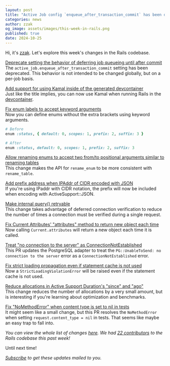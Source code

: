 ```yaml
---
layout: post
title: "Active Job config `enqueue_after_transaction_commit` has been deprecated"
categories: news
author: zzak
og_image: assets/images/this-week-in-rails.png
published: true
date: 2024-10-25
---
```



Hi, it's [zzak](https://github.com/zzak). Let's explore this week's changes in the Rails codebase.

[Deprecate setting the behavior of deferring job queueing until after commit](https://github.com/rails/rails/pull/53375)  
The `active_job.enqueue_after_transaction_commit` setting has been deprecated. This behavior is not intended to be changed globally, but on a per-job basis.

[Add support for using Kamal inside of the generated devcontainer](https://github.com/rails/rails/pull/53327)  
Just like the title implies, you can now use Kamal when running Rails in the [devcontainer](https://github.com/rails/devcontainer).

[Fix enum labels to accept keyword arguments](https://github.com/rails/rails/pull/53408)  
Now you can define enums without the extra brackets using keyword arguments.

```ruby
# Before
enum :status, { default: 0, scopes: 1, prefix: 2, suffix: 3 }

# After
enum :status, default: 0, scopes: 1, prefix: 2, suffix: 3
```

[Allow renaming enums to accept two from/to positional arguments similar to renaming tables](https://github.com/rails/rails/pull/53396)  
This change makes the API for `rename_enum` to be more consistent with `rename_table`.

[Add prefix address when IPAddr of CIDR encoded with JSON](https://github.com/rails/rails/pull/53393)  
If you're using IPaddr with CIDR notation, the prefix will now be included when encoding with ActiveSupport::JSON.

[Make internal query() retryable](https://github.com/rails/rails/pull/53425)  
This change takes advantage of deferred connection verification to reduce the number of times a connection must be verified during a single request.

[Fix Current Attributes' "attributes" method to return new object each time](https://github.com/rails/rails/pull/53440)  
Now calling `Current.attributes` will return a new object each time it is called.

[Treat "no connection to the server" as ConnectionNotEstablished](https://github.com/rails/rails/pull/53400)  
This PR updates the PostgreSQL adapter to treat the `PG::UnableToSend: no connection to the server` error as a `ConnectionNotEstablished` error.

[Fix strict loading propagation even if statement cache is not used](https://github.com/rails/rails/pull/53398)  
Now a `StrictLoadingViolationError` will be raised even if the statement cache is not used.

[Reduce allocations in Active Support Duration's "since" and "ago"](https://github.com/rails/rails/pull/53372)  
This change reduces the number of allocations by a very small amount, but is interesting if you're learning about optimization and benchmarks.

[Fix "NoMethodError" when content type is set to nil in tests](https://github.com/rails/rails/pull/53325)  
It might seem like a small change, but this PR resolves the `NoMethodError` when setting `request.content_type = nil` in tests. That seems like maybe an easy trap to fall into.


_You can view the whole list of changes [here](https://github.com/rails/rails/compare/@%7B2024-10-18%7D...main@%7B2024-10-25%7D)._
_We had [22 contributors](https://contributors.rubyonrails.org/contributors/in-time-window/20241018-20241025) to the Rails codebase this past week!_

Until next time!

_[Subscribe](https://world.hey.com/this.week.in.rails) to get these updates mailed to you._
